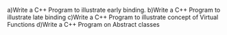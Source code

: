 a)Write a C++ Program to illustrate early binding.
b)Write a C++ Program to illustrate late binding
c)Write a C++ Program to illustrate concept of Virtual Functions
d)Write a C++ Program on Abstract classes
